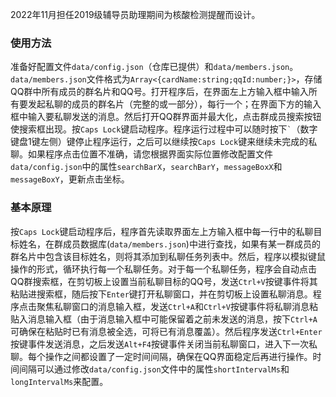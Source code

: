 2022年11月担任2019级辅导员助理期间为核酸检测提醒而设计。  
### 使用方法
准备好配置文件`data/config.json`（仓库已提供）和`data/members.json`。`data/members.json`文件格式为`Array<{cardName:string;qqId:number;}>`，存储QQ群中所有成员的群名片和QQ号。打开程序后，在界面左上方输入框中输入所有要发起私聊的成员的群名片（完整的或一部分），每行一个；在界面下方的输入框中输入要私聊发送的消息。然后打开QQ群界面并最大化，点击群成员搜索按钮使搜索框出现。按`Caps Lock`键启动程序。程序运行过程中可以随时按下`` ` ``（数字键盘1键左侧）键停止程序运行，之后可以继续按`Caps Lock`键来继续未完成的私聊。如果程序点击位置不准确，请您根据界面实际位置修改配置文件`data/config.json`中的属性`searchBarX`，`searchBarY`，`messageBoxX`和`messageBoxY`，更新点击坐标。
### 基本原理
按`Caps Lock`键启动程序后，程序首先读取界面左上方输入框中每一行中的私聊目标姓名，在群成员数据库(`data/members.json`)中进行查找，如果有某一群成员的群名片中包含该目标姓名，则将其添加到私聊任务列表中。然后，程序以模拟键鼠操作的形式，循环执行每一个私聊任务。对于每一个私聊任务，程序会自动点击QQ群搜索框，在剪切板上设置当前私聊目标的QQ号，发送`Ctrl+V`按键事件将其粘贴进搜索框，随后按下`Enter`键打开私聊窗口，并在剪切板上设置私聊消息。程序点击聚焦私聊窗口的消息输入框，发送`Ctrl+A`和`Ctrl+V`按键事件将私聊消息粘贴入消息输入框（由于消息输入框中可能保留着之前未发送的消息，按下`Ctrl+A`可确保在粘贴时已有消息被全选，可将已有消息覆盖）。然后程序发送`Ctrl+Enter`按键事件发送消息，之后发送`Alt+F4`按键事件关闭当前私聊窗口，进入下一次私聊。每个操作之间都设置了一定时间间隔，确保在QQ界面稳定后再进行操作。时间间隔可以通过修改`data/config.json`文件中的属性`shortIntervalMs`和`longIntervalMs`来配置。